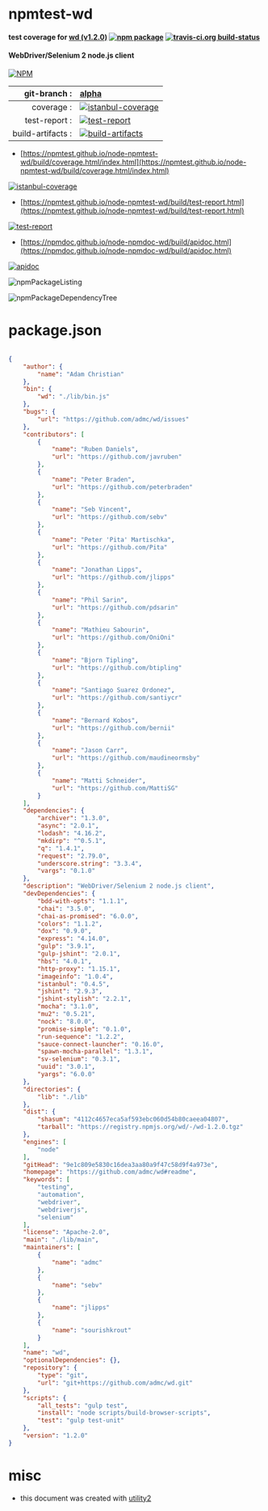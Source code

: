 # npmtest-wd

#### test coverage for  [wd (v1.2.0)](https://github.com/admc/wd#readme)  [![npm package](https://img.shields.io/npm/v/npmtest-wd.svg?style=flat-square)](https://www.npmjs.org/package/npmtest-wd) [![travis-ci.org build-status](https://api.travis-ci.org/npmtest/node-npmtest-wd.svg)](https://travis-ci.org/npmtest/node-npmtest-wd)

#### WebDriver/Selenium 2 node.js client

[![NPM](https://nodei.co/npm/wd.png?downloads=true&downloadRank=true&stars=true)](https://www.npmjs.com/package/wd)

| git-branch : | [alpha](https://github.com/npmtest/node-npmtest-wd/tree/alpha)|
|--:|:--|
| coverage : | [![istanbul-coverage](https://npmtest.github.io/node-npmtest-wd/build/coverage.badge.svg)](https://npmtest.github.io/node-npmtest-wd/build/coverage.html/index.html)|
| test-report : | [![test-report](https://npmtest.github.io/node-npmtest-wd/build/test-report.badge.svg)](https://npmtest.github.io/node-npmtest-wd/build/test-report.html)|
| build-artifacts : | [![build-artifacts](https://npmtest.github.io/node-npmtest-wd/glyphicons_144_folder_open.png)](https://github.com/npmtest/node-npmtest-wd/tree/gh-pages/build)|

- [https://npmtest.github.io/node-npmtest-wd/build/coverage.html/index.html](https://npmtest.github.io/node-npmtest-wd/build/coverage.html/index.html)

[![istanbul-coverage](https://npmtest.github.io/node-npmtest-wd/build/screenCapture.buildCi.browser.%252Ftmp%252Fbuild%252Fcoverage.lib.html.png)](https://npmtest.github.io/node-npmtest-wd/build/coverage.html/index.html)

- [https://npmtest.github.io/node-npmtest-wd/build/test-report.html](https://npmtest.github.io/node-npmtest-wd/build/test-report.html)

[![test-report](https://npmtest.github.io/node-npmtest-wd/build/screenCapture.buildCi.browser.%252Ftmp%252Fbuild%252Ftest-report.html.png)](https://npmtest.github.io/node-npmtest-wd/build/test-report.html)

- [https://npmdoc.github.io/node-npmdoc-wd/build/apidoc.html](https://npmdoc.github.io/node-npmdoc-wd/build/apidoc.html)

[![apidoc](https://npmdoc.github.io/node-npmdoc-wd/build/screenCapture.buildCi.browser.%252Ftmp%252Fbuild%252Fapidoc.html.png)](https://npmdoc.github.io/node-npmdoc-wd/build/apidoc.html)

![npmPackageListing](https://npmtest.github.io/node-npmtest-wd/build/screenCapture.npmPackageListing.svg)

![npmPackageDependencyTree](https://npmtest.github.io/node-npmtest-wd/build/screenCapture.npmPackageDependencyTree.svg)



# package.json

```json

{
    "author": {
        "name": "Adam Christian"
    },
    "bin": {
        "wd": "./lib/bin.js"
    },
    "bugs": {
        "url": "https://github.com/admc/wd/issues"
    },
    "contributors": [
        {
            "name": "Ruben Daniels",
            "url": "https://github.com/javruben"
        },
        {
            "name": "Peter Braden",
            "url": "https://github.com/peterbraden"
        },
        {
            "name": "Seb Vincent",
            "url": "https://github.com/sebv"
        },
        {
            "name": "Peter 'Pita' Martischka",
            "url": "https://github.com/Pita"
        },
        {
            "name": "Jonathan Lipps",
            "url": "https://github.com/jlipps"
        },
        {
            "name": "Phil Sarin",
            "url": "https://github.com/pdsarin"
        },
        {
            "name": "Mathieu Sabourin",
            "url": "https://github.com/OniOni"
        },
        {
            "name": "Bjorn Tipling",
            "url": "https://github.com/btipling"
        },
        {
            "name": "Santiago Suarez Ordonez",
            "url": "https://github.com/santiycr"
        },
        {
            "name": "Bernard Kobos",
            "url": "https://github.com/bernii"
        },
        {
            "name": "Jason Carr",
            "url": "https://github.com/maudineormsby"
        },
        {
            "name": "Matti Schneider",
            "url": "https://github.com/MattiSG"
        }
    ],
    "dependencies": {
        "archiver": "1.3.0",
        "async": "2.0.1",
        "lodash": "4.16.2",
        "mkdirp": "^0.5.1",
        "q": "1.4.1",
        "request": "2.79.0",
        "underscore.string": "3.3.4",
        "vargs": "0.1.0"
    },
    "description": "WebDriver/Selenium 2 node.js client",
    "devDependencies": {
        "bdd-with-opts": "1.1.1",
        "chai": "3.5.0",
        "chai-as-promised": "6.0.0",
        "colors": "1.1.2",
        "dox": "0.9.0",
        "express": "4.14.0",
        "gulp": "3.9.1",
        "gulp-jshint": "2.0.1",
        "hbs": "4.0.1",
        "http-proxy": "1.15.1",
        "imageinfo": "1.0.4",
        "istanbul": "0.4.5",
        "jshint": "2.9.3",
        "jshint-stylish": "2.2.1",
        "mocha": "3.1.0",
        "mu2": "0.5.21",
        "nock": "8.0.0",
        "promise-simple": "0.1.0",
        "run-sequence": "1.2.2",
        "sauce-connect-launcher": "0.16.0",
        "spawn-mocha-parallel": "1.3.1",
        "sv-selenium": "0.3.1",
        "uuid": "3.0.1",
        "yargs": "6.0.0"
    },
    "directories": {
        "lib": "./lib"
    },
    "dist": {
        "shasum": "4112c4657eca5af593ebc060d54b80caeea04807",
        "tarball": "https://registry.npmjs.org/wd/-/wd-1.2.0.tgz"
    },
    "engines": [
        "node"
    ],
    "gitHead": "9e1c809e5830c16dea3aa80a9f47c58d9f4a973e",
    "homepage": "https://github.com/admc/wd#readme",
    "keywords": [
        "testing",
        "automation",
        "webdriver",
        "webdriverjs",
        "selenium"
    ],
    "license": "Apache-2.0",
    "main": "./lib/main",
    "maintainers": [
        {
            "name": "admc"
        },
        {
            "name": "sebv"
        },
        {
            "name": "jlipps"
        },
        {
            "name": "sourishkrout"
        }
    ],
    "name": "wd",
    "optionalDependencies": {},
    "repository": {
        "type": "git",
        "url": "git+https://github.com/admc/wd.git"
    },
    "scripts": {
        "all_tests": "gulp test",
        "install": "node scripts/build-browser-scripts",
        "test": "gulp test-unit"
    },
    "version": "1.2.0"
}
```



# misc
- this document was created with [utility2](https://github.com/kaizhu256/node-utility2)
